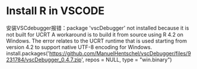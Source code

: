 # Install R in VSCODE


安装VSCdebugger报错：package 'vscDebugger' not installed because it is not built for UCRT
A workaround is to build it from source using R 4.2 on Windows.
The error relates to the UCRT runtime that is used starting from version 4.2 to support native UTF-8 encoding for Windows.
install.packages('https://github.com/ManuelHentschel/vscDebugger/files/9231784/vscDebugger_0.4.7.zip', repos = NULL, type = "win.binary")
